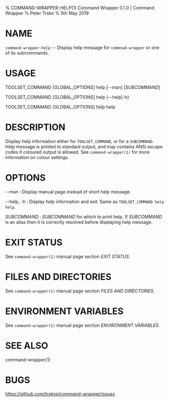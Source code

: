 % COMMAND-WRAPPER-HELP(1) Command Wrapper 0.1.0 | Command Wrapper
% Peter Trsko
% 5th May 2019


# NAME

`command-wrapper-help` -- Display help message for `commnad-wrapper` or one of
its subcommands.


# USAGE

TOOLSET\_COMMAND \[GLOBAL\_OPTIONS] help \[--man] \[*SUBCOMMAND*]

TOOLSET\_COMMAND \[GLOBAL\_OPTIONS] help {--help|-h}

TOOLSET\_COMMAND \[GLOBAL\_OPTIONS] help help


# DESCRIPTION

Display help information either for `TOOLSET_COMMAND`, or for a `SUBCOMMAND`.
Help message is printed to standard output, and may contains ANSI escape codes
if coloured output is allowed.  See `command-wrapper(1)` for more information
on colour settings.


# OPTIONS

\--man
:   Display manual page instead of short help message.

\--help, -h
:   Display help information and exit.  Same as `TOOLSET_COMMAND help help`.

*SUBCOMMAND*
:   *SUBCOMMAND* for which to print help.  If *SUBCOMMAND* is an alias then it is
    correctly resolved before displaying help message.


# EXIT STATUS

See `command-wrapper(1)` manual page section *EXIT STATUS*.


# FILES AND DIRECTORIES

See `command-wrapper(1)` manual page section *FILES AND DIRECTORIES*.


# ENVIRONMENT VARIABLES

See `command-wrapper(1)` manual page section *ENVIRONMENT VARIABLES*.


# SEE ALSO

command-wrapper(1)


# BUGS

<https://github.com/trskop/command-wrapper/issues>
